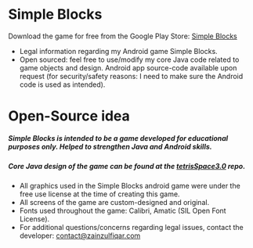 # Simple Blocks
Download the game for free from the Google Play Store: [Simple Blocks](https://play.google.com/store/apps/details?id=com.zainzulfiqar.simpleblocks&hl=en)

- Legal information regarding my Android game Simple Blocks.
- Open sourced: feel free to use/modify my core Java code related to game objects and design. Android app source-code available upon request (for security/safety reasons: I need to make sure the Android code is used as intended).

# Open-Source idea
##### Simple Blocks is intended to be a game developed for educational purposes only. Helped to strengthen Java and Android skills.
##### Core Java design of the game can be found at the [tetrisSpace3.0](https://github.com/agentzzk/tetrisSpace3.0) repo.

- All graphics used in the Simple Blocks android game were under the free use license at the time of creating this game.
- All screens of the game are custom-designed and original.
- Fonts used throughout the game: Calibri, Amatic (SIL Open Font License).
- For additional questions/concerns regarding legal issues, contact the developer: contact@zainzulfiqar.com
